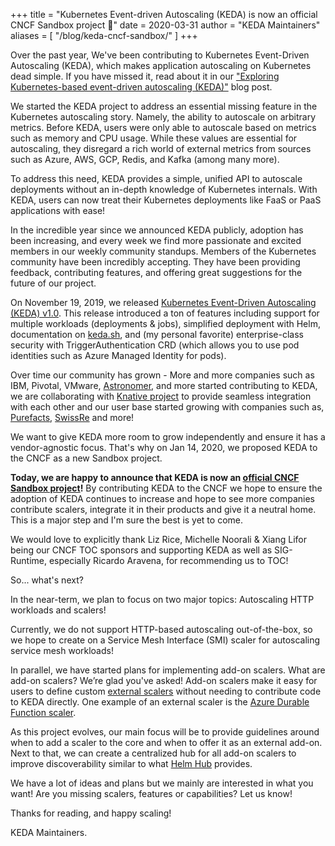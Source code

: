 +++
title = "Kubernetes Event-driven Autoscaling (KEDA) is now an official CNCF Sandbox project 🎉"
date = 2020-03-31
author = "KEDA Maintainers"
aliases = [
    "/blog/keda-cncf-sandbox/"
]
+++

Over the past year, We've been contributing to Kubernetes Event-Driven Autoscaling (KEDA), which makes application autoscaling on Kubernetes dead simple. If you have missed it, read about it in our ["Exploring Kubernetes-based event-driven autoscaling (KEDA)"](https://blog.tomkerkhove.be/2019/06/11/a-closer-look-at-kubernetes-based-event-driven-autoscaling-keda/) blog post.

We started the KEDA project to address an essential missing feature in the Kubernetes autoscaling story. Namely, the ability to autoscale on arbitrary metrics. Before KEDA, users were only able to autoscale based on metrics such as memory and CPU usage. While these values are essential for autoscaling, they disregard a rich world of external metrics from sources such as Azure, AWS, GCP, Redis, and Kafka (among many more).

To address this need, KEDA provides a simple, unified API to autoscale deployments without  an in-depth knowledge of Kubernetes internals. With KEDA, users can now treat their Kubernetes deployments like FaaS or PaaS applications with ease!

In the incredible year since we announced KEDA publicly, adoption has been increasing, and every week we find more passionate and excited members in our weekly community standups. Members of the Kubernetes community have been incredibly accepting. They have been providing feedback, contributing features, and offering great suggestions for the future of our project.

On November 19, 2019, we released [Kubernetes Event-Driven Autoscaling (KEDA) v1.0](https://cloudblogs.microsoft.com/opensource/2019/11/19/keda-1-0-release-kubernetes-based-event-driven-autoscaling/). This release introduced a ton of features including support for multiple workloads (deployments & jobs), simplified deployment with Helm, documentation on [keda.sh](http://keda.sh/), and (my personal favorite) enterprise-class security with TriggerAuthentication CRD (which allows you to use pod identities such as Azure Managed Identity for pods).

Over time our community has grown - More and more companies such as IBM, Pivotal, VMware, [Astronomer](https://www.astronomer.io/),  and more started contributing to KEDA, we are collaborating with [Knative project](https://knative.dev/) to provide seamless integration with each other and our user base started growing with companies such as, [Purefacts](https://www.purefacts.com/), [SwissRe](https://www.swissre.com/) and more!

We want to give KEDA more room to grow independently and ensure it has a vendor-agnostic focus. That's why on Jan 14, 2020, we proposed KEDA to  the CNCF as a new Sandbox project.

**Today, we are happy to announce that KEDA is now an [official CNCF Sandbox project](https://www.cncf.io/sandbox-projects/)!** By contributing KEDA to the CNCF we hope to ensure the adoption of KEDA continues to increase and hope to see more companies contribute scalers, integrate it in their products and give it a neutral home. This is a major step and I'm sure the best is yet to come.

We would love to explicitly thank Liz Rice, Michelle Noorali & Xiang Lifor being our CNCF TOC sponsors and supporting KEDA as well as SIG-Runtime, especially Ricardo Aravena, for recommending us to TOC!

So... what's next?

In the near-term, we plan to focus on two major topics:  Autoscaling HTTP workloads and scalers!

Currently, we do not support HTTP-based autoscaling out-of-the-box, so we hope to create on a Service Mesh Interface (SMI) scaler for autoscaling service mesh workloads!

In parallel, we have started plans for implementing add-on scalers. What are add-on scalers? We’re glad you've asked! Add-on scalers make it easy for users to define custom [external scalers](https://keda.sh/scalers/external/) without needing to contribute code to KEDA directly. One example of an external scaler is the [Azure Durable Function scaler](https://github.com/kedacore/keda-scaler-durable-functions).

As this project evolves, our main focus will be to provide guidelines around when to add a scaler to the core and when  to offer it as an external add-on. Next to that, we can create a centralized hub for all add-on scalers to improve discoverability similar to what [Helm Hub](https://hub.helm.sh/) provides.

We have a lot of ideas and plans but we mainly are interested in what you want! Are you missing scalers, features or capabilities? Let us know!

Thanks for reading, and happy scaling!

KEDA Maintainers.

